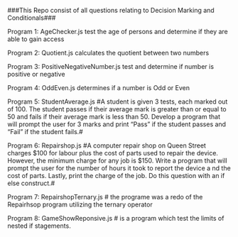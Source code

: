 ###This Repo consist of all questions relating to Decision Marking and Conditionals###

Program 1: AgeChecker.js test the age of persons and determine if they are able to gain access

Program 2: Quotient.js calculates the quotient between two numbers

Program 3: PositiveNegativeNumber.js test and determine if number is positive or negative

Program 4: OddEven.js determines if a number is Odd or Even

Program 5: StudentAverage.js #A student is given 3 tests, each marked out of 100. The student passes if their average mark is greater than or equal to 50 and fails if their average mark is less than 50.  Develop a program that will prompt the user for 3 marks and print “Pass” if the student passes and “Fail” if the student fails.#

Program 6: Repairshop.js #A computer repair shop on Queen Street charges $100 for labour plus 
the cost of parts used to repair the device. However, the minimum 
charge for any job is $150. Write a program that will prompt the 
user for the number of hours  it took to report the device   a
nd the cost of parts. Lastly, print the charge of the job. 
Do this question with an if else construct.#


Program 7: RepairshopTernary.js # the programe was a redo of the Repairhsop program utilizing the ternary operator

Program 8: GameShowReponsive.js # is a program which test the limits of nested if stagements. 
